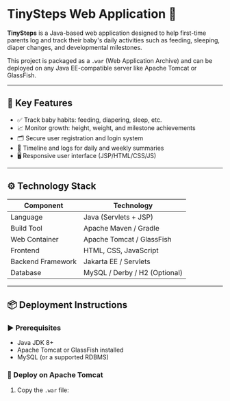 # TinySteps Web Application 👶

**TinySteps** is a Java-based web application designed to help first-time parents log and track their baby's daily activities such as feeding, sleeping, diaper changes, and developmental milestones.

This project is packaged as a `.war` (Web Application Archive) and can be deployed on any Java EE-compatible server like Apache Tomcat or GlassFish.

---

## 🌟 Key Features

- ✅ Track baby habits: feeding, diapering, sleep, etc.
- 📈 Monitor growth: height, weight, and milestone achievements
- 🗂️ Secure user registration and login system
- 📅 Timeline and logs for daily and weekly summaries
- 🖥️ Responsive user interface (JSP/HTML/CSS/JS)

---

## ⚙️ Technology Stack

| Component         | Technology                    |
|------------------|-------------------------------|
| Language          | Java (Servlets + JSP)         |
| Build Tool        | Apache Maven / Gradle         |
| Web Container     | Apache Tomcat / GlassFish     |
| Frontend          | HTML, CSS, JavaScript         |
| Backend Framework | Jakarta EE / Servlets         |
| Database          | MySQL / Derby / H2 (Optional) |

---

## 📦 Deployment Instructions

### ▶️ Prerequisites
- Java JDK 8+
- Apache Tomcat or GlassFish installed
- MySQL (or a supported RDBMS)

### 🚀 Deploy on Apache Tomcat

1. Copy the `.war` file:
